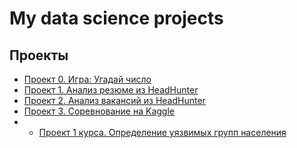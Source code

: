 # My data science projects

## Проекты

* [Проект 0. Игра: Угадай число](https://github.com/AlexexDenimus/sf_ds_projects/tree/master/project_0)
* [Проект 1. Анализ резюме из HeadHunter](https://github.com/AlexexDenimus/sf_ds_projects/tree/master/project_1)
* [Проект 2. Анализ вакансий из HeadHunter](https://github.com/AlexexDenimus/sf_ds_projects/tree/master/project_2)
* [Проект 3. Соревнование на Kaggle](https://github.com/AlexexDenimus/sf_ds_projects/tree/master/project_3)
* * [Проект 1 курса. Определение уязвимых групп населения](https://github.com/AlexexDenimus/sf_ds_projects/tree/master/project_final_1)

